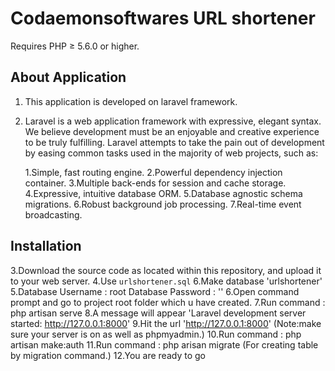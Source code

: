 # Codaemonsoftwares URL shortener

Requires PHP ≥ 5.6.0 or higher.

## About Application

1. This application is developed on laravel framework.
2. Laravel is a web application framework with expressive, elegant syntax. We believe development must be an 	 enjoyable and creative experience to be truly fulfilling. Laravel attempts to take the pain out of development by easing common tasks used in the majority of web projects, such as:

	1.Simple, fast routing engine.
	2.Powerful dependency injection container.
	3.Multiple back-ends for session and cache storage.
	4.Expressive, intuitive database ORM.
	5.Database agnostic schema migrations.
	6.Robust background job processing.
	7.Real-time event broadcasting.

## Installation

3.Download the source code as located within this repository, and upload it to your web server.
4.Use `urlshortener.sql`
6.Make database 'urlshortener'
5.Database Username : root
  Database Password : '' 
6.Open command prompt and go to project root folder which u have created.
7.Run command : php artisan serve
8.A message will appear 'Laravel development server started: <http://127.0.0.1:8000>'
9.Hit the url 'http://127.0.0.1:8000' (Note:make sure your server is on as well as phpmyadmin.)
10.Run command : php artisan make:auth
11.Run command : php arisan migrate (For creating table by migration command.)
12.You are ready to go





